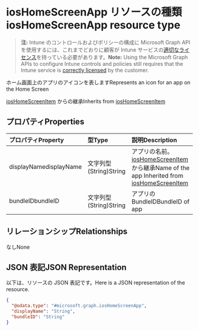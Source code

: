 # <a name="ioshomescreenapp-resource-type"></a><span data-ttu-id="e5dbe-101">iosHomeScreenApp リソースの種類</span><span class="sxs-lookup"><span data-stu-id="e5dbe-101">iosHomeScreenApp resource type</span></span>

> <span data-ttu-id="e5dbe-102">**注:** Intune のコントロールおよびポリシーの構成に Microsoft Graph API を使用するには、これまでどおりに顧客が Intune サービスの[適切なライセンス](https://go.microsoft.com/fwlink/?linkid=839381)を持っている必要があります。</span><span class="sxs-lookup"><span data-stu-id="e5dbe-102">**Note:** Using the Microsoft Graph APIs to configure Intune controls and policies still requires that the Intune service is [correctly licensed](https://go.microsoft.com/fwlink/?linkid=839381) by the customer.</span></span>

<span data-ttu-id="e5dbe-103">ホーム画面上のアプリのアイコンを表します</span><span class="sxs-lookup"><span data-stu-id="e5dbe-103">Represents an icon for an app on the Home Screen</span></span>

<span data-ttu-id="e5dbe-104">[iosHomeScreenItem](../resources/intune_deviceconfig_ioshomescreenitem.md) からの継承</span><span class="sxs-lookup"><span data-stu-id="e5dbe-104">Inherits from [iosHomeScreenItem](../resources/intune_deviceconfig_ioshomescreenitem.md)</span></span>

## <a name="properties"></a><span data-ttu-id="e5dbe-105">プロパティ</span><span class="sxs-lookup"><span data-stu-id="e5dbe-105">Properties</span></span>
|<span data-ttu-id="e5dbe-106">プロパティ</span><span class="sxs-lookup"><span data-stu-id="e5dbe-106">Property</span></span>|<span data-ttu-id="e5dbe-107">型</span><span class="sxs-lookup"><span data-stu-id="e5dbe-107">Type</span></span>|<span data-ttu-id="e5dbe-108">説明</span><span class="sxs-lookup"><span data-stu-id="e5dbe-108">Description</span></span>|
|:---|:---|:---|
|<span data-ttu-id="e5dbe-109">displayName</span><span class="sxs-lookup"><span data-stu-id="e5dbe-109">displayName</span></span>|<span data-ttu-id="e5dbe-110">文字列型 (String)</span><span class="sxs-lookup"><span data-stu-id="e5dbe-110">String</span></span>|<span data-ttu-id="e5dbe-111">アプリの名前。[iosHomeScreenItem](../resources/intune_deviceconfig_ioshomescreenitem.md) から継承</span><span class="sxs-lookup"><span data-stu-id="e5dbe-111">Name of the app Inherited from [iosHomeScreenItem](../resources/intune_deviceconfig_ioshomescreenitem.md)</span></span>|
|<span data-ttu-id="e5dbe-112">bundleID</span><span class="sxs-lookup"><span data-stu-id="e5dbe-112">bundleID</span></span>|<span data-ttu-id="e5dbe-113">文字列型 (String)</span><span class="sxs-lookup"><span data-stu-id="e5dbe-113">String</span></span>|<span data-ttu-id="e5dbe-114">アプリの BundleID</span><span class="sxs-lookup"><span data-stu-id="e5dbe-114">BundleID of app</span></span>|

## <a name="relationships"></a><span data-ttu-id="e5dbe-115">リレーションシップ</span><span class="sxs-lookup"><span data-stu-id="e5dbe-115">Relationships</span></span>
<span data-ttu-id="e5dbe-116">なし</span><span class="sxs-lookup"><span data-stu-id="e5dbe-116">None</span></span>
## <a name="json-representation"></a><span data-ttu-id="e5dbe-117">JSON 表記</span><span class="sxs-lookup"><span data-stu-id="e5dbe-117">JSON Representation</span></span>
<span data-ttu-id="e5dbe-118">以下は、リソースの JSON 表記です。</span><span class="sxs-lookup"><span data-stu-id="e5dbe-118">Here is a JSON representation of the resource.</span></span>
<!--{
  "blockType": "resource",
  "@odata.type": "microsoft.graph.iosHomeScreenApp"
}-->
``` json
{
  "@odata.type": "#microsoft.graph.iosHomeScreenApp",
  "displayName": "String",
  "bundleID": "String"
}
```








